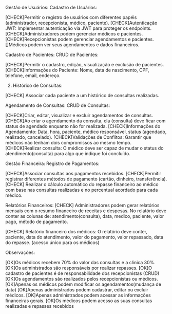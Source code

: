 Gestão de Usuários:
Cadastro de Usuários:

[CHECK]Permitir o registro de usuários com diferentes papéis (administrador, recepcionista, médico, paciente).
[CHECK]Autenticação JWT: Implementar autenticação via JWT para proteger os endpoints.
[CHECK]Administradores podem gerenciar médicos e pacientes.
[CHECK]Recepcionistas podem gerenciar agendamentos e pacientes.
[]Médicos podem ver seus agendamentos e dados financeiros.

Cadastro de Pacientes:
CRUD de Pacientes:

[CHECK]Permitir o cadastro, edição, visualização e exclusão de pacientes.
[CHECK]Informações do Paciente: Nome, data de nascimento, CPF, telefone, email, endereço.

2. Histórico de Consultas:

[CHECK] Associar cada paciente a um histórico de consultas realizadas.

Agendamento de Consultas:
CRUD de Consultas:

[CHECK]Criar, editar, visualizar e excluir agendamentos de consultas.
[CHECK]Ao criar o agendamento da consulta, ela (consulta) deve ficar com status de agendado enquanto não for realizada.
[CHECK]Informações do Agendamento: Data, hora, paciente, médico responsável, status (agendado, realizado, cancelado).
[CHECK]Validações de Conflitos: Garantir que médicos não tenham dois compromissos ao mesmo tempo.
[CHECK]Realizar consulta: O médico deve ser capaz de mudar o status do atendimento(consulta) para algo que indique foi concluído.


Gestão Financeira:
Registro de Pagamentos:

[CHECK]Associar consultas aos pagamentos recebidos.
[CHECK]Permitir registrar diferentes métodos de pagamento (cartão, dinheiro, transferência).
[CHECK] Realizar o cálculo automático do repasse financeiro ao médico com base nas consultas realizadas e no
percentual acordado para cada médico.


Relatórios Financeiros:
[CHECK] Administradores podem gerar relatórios mensais com o resumo financeiro de receitas e despesas. No relatório deve conter as colunas de: atendimento(consulta), data, medico, paciente, valor pago, método de pagamento.

[CHECK] Relatório financeiro dos médicos: O relatório deve conter, paciente, data do atendimento, valor do pagamento, valor repassado, data do repasse. (acesso único para os médicos)

Observações:

[OK]Os médicos recebem 70% do valor das consultas e a clinica 30%.
[OK]Os administrados são responsáveis por realizar repasses.
[OK]O cadastro de pacientes é de responsabilidade dos recepcionistas (CRUD)
[OK]Os agendamentos são realizados pelos recepcionistas ou médicos.
[OK]Apenas os médicos podem modificar os agendamentos(mudança de data)
[OK]Apenas administrados podem cadastrar, editar ou excluir médicos.
[OK]Apenas administrados podem acessar as informações financeiras gerais.
[OK]Os médicos podem acesso as suas consultas realizadas e repasses recebidos


